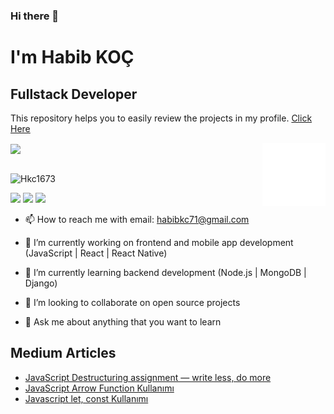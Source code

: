 ### Hi there 👋
<h1>I'm Habib KOÇ</h1>

 <h2>Fullstack Developer</h2>

This repository helps you to easily review the projects in my profile. 
[Click Here](https://hkc1673.github.io/Index-Of-GitHub-Profile/)

<img src="https://github-readme-stats.vercel.app/api?username=Hkc1673&show_icons=true&theme=dracula" align='center' width="55%">

<img src="./animation_500_kd7ngokt.gif" alt="react-native" width="20%" height="20%" align="right">

<br>
<br>
<p align="left"> <img src="https://komarev.com/ghpvc/?username=Hkc1673" alt="Hkc1673" /> </p>

[![](https://img.shields.io/badge/linkedin-%230077B5.svg?&style=for-the-badge&logo=linkedin&logoColor=white)](https://www.linkedin.com/in/habib-ko%C3%A7-4763281b7/)
[![](https://img.shields.io/badge/medium-%2312100E.svg?&style=for-the-badge&logo=medium&logoColor=white)](https://habibkc71.medium.com/)
[![](https://img.shields.io/badge/twitter-%231DA1F2.svg?&style=for-the-badge&logo=twitter&logoColor=white)](https://twitter.com/HabibKo71)

- 📫 How to reach me with email: habibkc71@gmail.com

- 🔭 I’m currently working on frontend and mobile app development (JavaScript | React | React Native)
- 🌱 I’m currently learning backend development (Node.js | MongoDB | Django)
- 👯 I’m looking to collaborate on open source projects
- 💬 Ask me about anything that you want to learn

## Medium Articles

- [JavaScript Destructuring assignment — write less, do more](https://habibkc71.medium.com/javascript-destructuring-assignment-write-less-do-more-7046ee528470)
- [JavaScript Arrow Function Kullanımı](https://habibkc71.medium.com/javascript-arrow-function-kullan%C4%B1m%C4%B1-473856364486)
- [Javascript let, const Kullanımı](https://habibkc71.medium.com/javascript-let-const-kullan%C4%B1m%C4%B1-25bd1253d679)


<!--
**Hkc1673/Hkc1673** is a ✨ _special_ ✨ repository because its `README.md` (this file) appears on your GitHub profile.

Here are some ideas to get you started:

- 🔭 I’m currently working on ...
- 🌱 I’m currently learning ...
- 👯 I’m looking to collaborate on ...
- 🤔 I’m looking for help with ...
- 💬 Ask me about ...
- 📫 How to reach me: ...
- 😄 Pronouns: ...
- ⚡ Fun fact: ...
-->
